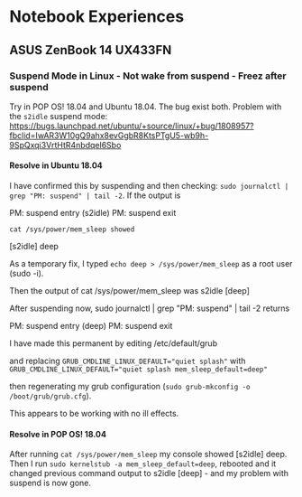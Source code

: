# Notebook Experiences #

## ASUS ZenBook 14 UX433FN ##

### Suspend Mode in Linux - Not wake from suspend - Freez after suspend ###
Try in POP OS! 18.04 and Ubuntu 18.04. The bug exist both.
Problem with the `s2idle` suspend mode:
https://bugs.launchpad.net/ubuntu/+source/linux/+bug/1808957?fbclid=IwAR3W10gQ9ahx8evGgbR8KtsPTgU5-wb9h-9SpQxqi3VrtHtR4nbdqel6Sbo

#### Resolve in Ubuntu 18.04 ####
I have confirmed this by suspending and then checking:
`sudo journalctl | grep "PM: suspend" | tail -2`. If the output is

PM: suspend entry (s2idle)
PM: suspend exit

`cat /sys/power/mem_sleep showed`

[s2idle] deep

As a temporary fix, I typed
`echo deep > /sys/power/mem_sleep`
as a root user (sudo -i).

Then the output of cat /sys/power/mem_sleep was
s2idle [deep]

After suspending now,
sudo journalctl | grep "PM: suspend" | tail -2 returns

PM: suspend entry (deep)
PM: suspend exit

I have made this permanent by editing
/etc/default/grub

and replacing
`GRUB_CMDLINE_LINUX_DEFAULT="quiet splash"`
with
`GRUB_CMDLINE_LINUX_DEFAULT="quiet splash mem_sleep_default=deep"`

then regenerating my grub configuration (`sudo grub-mkconfig -o /boot/grub/grub.cfg`).

This appears to be working with no ill effects.

#### Resolve in POP OS! 18.04 ####
After running `cat /sys/power/mem_sleep` my console showed [s2idle] deep.
Then I run `sudo kernelstub -a mem_sleep_default=deep`, rebooted and it changed previous command output to s2idle [deep] - and my problem with suspend is now gone.
